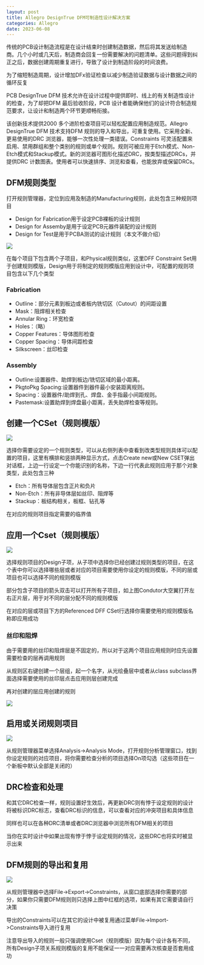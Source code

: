 ```yaml
---
layout: post
title: Allegro DesignTrue DFM可制造性设计解决方案
categories: Allegro
date: 2023-06-08
---
```


传统的PCB设计制造流程是在设计结束时创建制造数据，然后将其发送给制造商。几个小时或几天后，制造商会回复一份需要解决的问题清单。这些问题得到纠正之后，数据创建周期重复进行，导致了设计到制造阶段的时间浪费。

为了缩短制造周期，设计增加DFx验证检查以减少制造验证数据与设计数据之间的循环反复

PCB DesignTrue DFM 技术允许在设计过程中提供即时、线上的有关制造性设计的检查，为了却把DFM 最后验收阶段，PCB 设计者能确保他们的设计符合制造规范要求，让设计和制造两个环节更顺畅衔接。

该创新技术提供2000 多个进阶检查项目可以轻松配置应用制造规范。Allegro DesignTrue DFM 技术支持DFM 规则的导入和导出，可重复使用。它采用全新、更易使用的DRC 浏览器，能够一次性处理一类错误。Constraints 可灵活配置来启用、禁用群组和整个类别的规则或单个规则。规则可被应用于Etch模式、Non-Etch模式和Stackup模式。新的浏览器可图形化描述DRC，按类型描述DRCs，并提供DRC 计数图表。使用者可以快速排序、浏览和查看，也能放弃或保留DRCs。

DFM规则类型
-------

打开规则管理器，定位到应用及制造的Manufacturing规则，此处包含三种规则项目

*   Design for Fabrication用于设定PCB裸板的设计规则
*   Design for Assemby是用于设定PCB元器件装配的设计规则
*   Design for Test是用于PCBA测试的设计规则（本文不做介绍）

![](https://a1024.synology.me:222/images/blog2022/DFM1.png)

在每个项目下包含两个子项目，和Physical规则类似，这里DFF Constraint Set用于创建规则模版，Design用于将制定的规则模版应用到设计中，可配置的规则项目包含以下几个类型

### Fabrication

*   Outline：部分元素到板边或者板内铣切区（Cutout）的间距设置
*   Mask：阻焊相关检查
*   Annular Ring：环宽检查
*   Holes：（略）
*   Copper Features：导体图形检查
*   Copper Spacing：导体间距检查
*   Silkscreen：丝印检查

### Assembly

*   Outline:设置器件、助焊到板边/铣切区域的最小距离。
*   PkgtoPkg Spacing:设置器件到器件最小安装距离规则。
*   Spacing：设置器件/助焊到孔、焊盘、金手指最小间距规则。
*   Pastemask:设置助焊到焊盘最小距离，丢失助焊检查等规则。

创建一个CSet（规则模版）
--------------

![](https://a1024.synology.me:222/images/blog2022/DFM2.png)

选择你需要设定的一个规则类型，可以从右侧列表中查看到改类型规则具体可以配置的项目，这里有横排和竖排两种显示方式，点击Create new或New CSET弹出对话框，上边一行设定一个你能识别的名称，下边一行代表此规则应用于那个对象类型，此处包含三种

*   Etch：所有导体层包含正片和负片
*   Non-Etch：所有非导体层如丝印、阻焊等
*   Stackup：板结构相关，板框、钻孔等

在对应的规则项目指定需要的临界值

应用一个Cset（规则模版）
--------------

![](https://a1024.synology.me:222/images/blog2022/DFM3.png)

选择规则项目的Design子项，从子项中选择你已经创建过规则类型的项目，在这个表中你可以选择哪些层或者对应的项目需要使用你设定的规则模版，不同的层或项目也可以选择不同的规则模版

部分包含子项目的箭头双击可以打开所有子项目，如上图Condutor大空翼打开左右正片层，用于对不同的层分配不同的规则模版

在对应的层或项目下方的Referenced DFF CSet行选择你需要使用的规则模版名称即应用成功

### 丝印和阻焊

由于需要用的丝印和阻焊层是不固定的，所以对于这两个项目应用规则时应先设置需要检查的层再调用规则

从规则区右键创建一个层组，起一个名字，从光绘叠层中或者从class subclass界面选择需要使用的丝印层点击应用则层创建完成

再对创建的层应用创建的规则

![](https://a1024.synology.me:222/images/blog2022/DFM6.png)

启用或关闭规则项目
---------

![](https://a1024.synology.me:222/images/blog2022/DFM4.png)

从规则管理器菜单选择Analysis->Analysis Mode，打开规则分析管理窗口，找到你设定规则的对应项目，将你需要检查分析的项目选择On项勾选（这些项目在一个新板中默认全部是关闭的）

DRC检查和处理
--------

和其它DRC检查一样，规则设置好生效后，再更新DRC则有悖于设定规则的设计将被标识DRC标志，查看DRC标识的信息，可以查看对应的冲突项目和具体信息

同样也可以在各种DRC清单或者DRC浏览器中浏览所有DFM相关的项目

当你在实时设计中如果出现有悖于悖于设定规则的情况，这些DRC也将实时被显示出来

DFM规则的导出和复用
-----------

![](https://a1024.synology.me:222/images/blog2022/DFM5.png)

从规则管理器中选择File->Export->Constraints，从窗口底部选择你需要的部分，如果你只需要DFM规则则只选择上图中红框的选项，如果有其它需要请自行决策

导出的Constraints可以在其它的设计中被复用通过菜单File->Import->Constraints导入进行复用

注意导出导入的规则一般只强调使用Cset（规则模版）因为每个设计各有不同，所有Design子项关系规则模版的复用不能保证一一对应需要再次核查是否套用成功